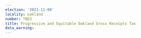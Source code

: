 ```yaml
---
election: '2022-11-08'
locality: oakland
number: TBD3
title: Progressive and Equitable Oakland Gross Receipts Tax
data_warning: 
---
```


